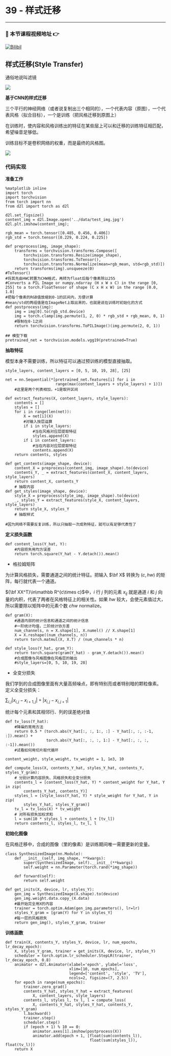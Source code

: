 # 39 - 样式迁移

---

### 🎦 本节课程视频地址 👉
[![Bilibil](https://i2.hdslb.com/bfs/archive/be5a425d39483a2af5950792d4c9a1a1753a81ea.jpg@640w_400h_100Q_1c.webp)](https://www.bilibili.com/video/BV1Eh41167GN)
## 样式迁移(Style Transfer)

通俗地说叫滤镜

![](\Images/039-01.gif)

**基于CNN的样式迁移**

三个平行的神经网络（或者说复制出三个相同的），一个代表内容（原图），一个代表风格（拟合目标），一个是训练（把风格迁移到原图上）

在训练时，使内容和风格训练出的特征在某些层上可以和迁移的训练特征相匹配，希望噪音足够低。

训练目标不是卷积网络的权重，而是最终的风格图。

![](\Images/039-02.png)

### 代码实现

**准备工作**

```
%matplotlib inline
import torch
import torchvision
from torch import nn
from d2l import torch as d2l

d2l.set_figsize()
content_img = d2l.Image.open('../data/test_img.jpg')
d2l.plt.imshow(content_img);
```

```
rgb_mean = torch.tensor([0.485, 0.456, 0.406])
rgb_std = torch.tensor([0.229, 0.224, 0.225])

def preprocess(img, image_shape):
    transforms = torchvision.transforms.Compose([
        torchvision.transforms.Resize(image_shape),
        torchvision.transforms.ToTensor(),
        torchvision.transforms.Normalize(mean=rgb_mean, std=rgb_std)])
    return transforms(img).unsqueeze(0)
#ToTensor()
#将其先由HWC转置为CHW格式，再转为float后每个像素除以255
#Converts a PIL Image or numpy.ndarray (H x W x C) in the range [0, 255] to a torch.FloatTensor of shape (C x H x W) in the range [0.0, 1.0]
#把每个像素的RGB值放缩到0-1的区间内，方便计算
#mean/std的两组值是在ImageNet上取出来的，也就是说在训练时初始化的方式
def postprocess(img):
    img = img[0].to(rgb_std.device)
    img = torch.clamp(img.permute(1, 2, 0) * rgb_std + rgb_mean, 0, 1)
    #限制在0-1之间
    return torchvision.transforms.ToPILImage()(img.permute(2, 0, 1))

## 模型下载
pretrained_net = torchvision.models.vgg19(pretrained=True)
```

**抽取特征**

模型本身不需要训练，所以特征可以通过预训练的模型直接抽取。

```
style_layers, content_layers = [0, 5, 10, 19, 28], [25]

net = nn.Sequential(*[pretrained_net.features[i] for i in
                      range(max(content_layers + style_layers) + 1)])
    #这里是两个列表相加，+1是取开区间

def extract_features(X, content_layers, style_layers):
    contents = []
    styles = []
    for i in range(len(net)):
        X = net[i](X)
        #对输入按层运算
        if i in style_layers:
            #当在风格对应层提取特征
            styles.append(X)
        if i in content_layers:
            #当在内容对应层提取特征
            contents.append(X)
    return contents, styles

def get_contents(image_shape, device):
    content_X = preprocess(content_img, image_shape).to(device)
    contents_Y, _ = extract_features(content_X, content_layers, style_layers)
    return content_X, contents_Y
    # 抽取内容
def get_styles(image_shape, device):
    style_X = preprocess(style_img, image_shape).to(device)
    _, styles_Y = extract_features(style_X, content_layers, style_layers)
    return style_X, styles_Y
    # 抽取样式

#因为网络不需要反复训练，所以只抽取一次成熟特征，就可以有足够代表性了
```
**定义损失函数**

```
def content_loss(Y_hat, Y):
    #内容损失用均方误差
    return torch.square(Y_hat - Y.detach()).mean()
```
- 格拉姆矩阵

为计算风格损失，需要通道之间的统计特征。把输入 $\bf X$ 转换为 $(c,hw)$ 的矩阵，每行就代表一个通道。

${\bf XX^T}\in\mathbb R^{c\times c}$中，$i$ 行 $j$ 列的元素 $x_{ij}$ 就是通道 $i$ 和 $j$ 向量的内积，代表了两者在风格特征上的相关性。如果 $hw$ 较大，会使元素值过大，所以需要除以矩阵中的元素个数 $chw$ normalize。

```
def gram(X):
    #通道内部的统计信息和通道之间的统计信息
    #一阶统计均值，二阶统计协方差
    num_channels, n = X.shape[1], X.numel() // X.shape[1]
    X = X.reshape((num_channels, n))
    return torch.matmul(X, X.T) / (num_channels * n)

def style_loss(Y_hat, gram_Y):
    return torch.square(gram(Y_hat) - gram_Y.detach()).mean()
    #合成图像与风格图像在风格层的输出
    #style_layers=[0, 5, 10, 19, 28]
```
- 全变分损失

我们学到的合成图像里面有大量高频噪点，即有特别亮或者特别暗的颗粒像素。 定义全变分损失：

$\sum_{i,j}|x_{i,j}-x_{i+1,j}|+|x_{i,j}-x_{i,j+1}|$

统计每个元素和其相邻行、列的误差绝对值

```
def tv_loss(Y_hat):
    #降噪的常用方法
    return 0.5 * (torch.abs(Y_hat[:, :, 1:, :] - Y_hat[:, :, :-1, :]).mean() +
                  torch.abs(Y_hat[:, :, :, 1:] - Y_hat[:, :, :, :-1]).mean())
    #试看如何用切片取代循环
```

```
content_weight, style_weight, tv_weight = 1, 1e3, 10

def compute_loss(X, contents_Y_hat, styles_Y_hat, contents_Y, styles_Y_gram):
    # 分别计算内容损失、风格损失和全变分损失
    contents_l = [content_loss(Y_hat, Y) * content_weight for Y_hat, Y in zip(
        contents_Y_hat, contents_Y)]
    styles_l = [style_loss(Y_hat, Y) * style_weight for Y_hat, Y in zip(
        styles_Y_hat, styles_Y_gram)]
    tv_l = tv_loss(X) * tv_weight
    # 对所有损失加权求和
    l = sum(10 * styles_l + contents_l + [tv_l])
    return contents_l, styles_l, tv_l, l
```
**初始化图像**

在风格迁移中，合成的图像（里的像素）是训练期间唯一需要更新的变量。

```
class SynthesizedImage(nn.Module):
    def __init__(self, img_shape, **kwargs):
        super(SynthesizedImage, self).__init__(**kwargs)
        self.weight = nn.Parameter(torch.rand(*img_shape))

    def forward(self):
        return self.weight

def get_inits(X, device, lr, styles_Y):
    gen_img = SynthesizedImage(X.shape).to(device)
    gen_img.weight.data.copy_(X.data)
    #最开始完全用X的内容
    trainer = torch.optim.Adam(gen_img.parameters(), lr=lr)
    styles_Y_gram = [gram(Y) for Y in styles_Y]
    #每一层的风格损失
    return gen_img(), styles_Y_gram, trainer
```
**训练函数**

```
def train(X, contents_Y, styles_Y, device, lr, num_epochs, lr_decay_epoch):
    X, styles_Y_gram, trainer = get_inits(X, device, lr, styles_Y)
    scheduler = torch.optim.lr_scheduler.StepLR(trainer, lr_decay_epoch, 0.8)
    animator = d2l.Animator(xlabel='epoch', ylabel='loss',
                            xlim=[10, num_epochs],
                            legend=['content', 'style', 'TV'],
                            ncols=2, figsize=(7, 2.5))
    for epoch in range(num_epochs):
        trainer.zero_grad()
        contents_Y_hat, styles_Y_hat = extract_features(
            X, content_layers, style_layers)
        contents_l, styles_l, tv_l, l = compute_loss(
            X, contents_Y_hat, styles_Y_hat, contents_Y, styles_Y_gram)
        l.backward()
        trainer.step()
        scheduler.step()
        if (epoch + 1) % 10 == 0:
            animator.axes[1].imshow(postprocess(X))
            animator.add(epoch + 1, [float(sum(contents_l)),
                                     float(sum(styles_l)), float(tv_l)])
    return X
```